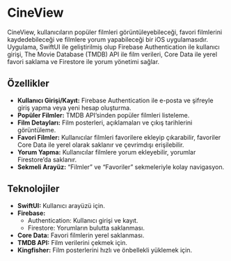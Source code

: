 # CineView

CineView, kullanıcıların popüler filmleri görüntüleyebileceği, favori filmlerini kaydedebileceği ve filmlere yorum yapabileceği bir iOS uygulamasıdır. Uygulama, SwiftUI ile geliştirilmiş olup Firebase Authentication ile kullanıcı girişi, The Movie Database (TMDB) API ile film verileri, Core Data ile yerel favori saklama ve Firestore ile yorum yönetimi sağlar.

## Özellikler

- **Kullanıcı Girişi/Kayıt:** Firebase Authentication ile e-posta ve şifreyle giriş yapma veya yeni hesap oluşturma.
- **Popüler Filmler:** TMDB API’sinden popüler filmleri listeleme.
- **Film Detayları:** Film posterleri, açıklamaları ve çıkış tarihlerini görüntüleme.
- **Favori Filmler:** Kullanıcılar filmleri favorilere ekleyip çıkarabilir, favoriler Core Data ile yerel olarak saklanır ve çevrimdışı erişilebilir.
- **Yorum Yapma:** Kullanıcılar filmlere yorum ekleyebilir, yorumlar Firestore’da saklanır.
- **Sekmeli Arayüz:** “Filmler” ve “Favoriler” sekmeleriyle kolay navigasyon.

## Teknolojiler

- **SwiftUI:** Kullanıcı arayüzü için.
- **Firebase:**
  - Authentication: Kullanıcı girişi ve kayıt.
  - Firestore: Yorumların bulutta saklanması.
- **Core Data:** Favori filmlerin yerel saklanması.
- **TMDB API:** Film verilerini çekmek için.
- **Kingfisher:** Film posterlerini hızlı ve önbellekli yüklemek için.
